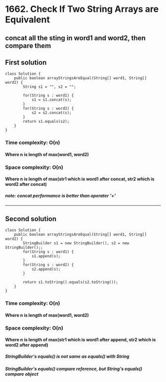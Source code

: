# 1662. Check If Two String Arrays are Equivalent
## concat all the sting in word1 and word2, then compare them
## First solution
```
class Solution {
    public boolean arrayStringsAreEqual(String[] word1, String[] word2) {
        String s1 = "", s2 = "";
		
		for(String s : word1) {
			s1 = s1.concat(s);
		}
		for(String s : word2) {
			s2 = s2.concat(s);
		}
        return s1.equals(s2);
    }
}
```

### Time complexity: O(n)
#### Where n is length of max(word1, word2)
### Space complexity: O(n)
#### Where n is length of max(str1 which is word1 after concat, str2 which is word2 after concat)
##### note: concat performance is better than operater '+'
---
## Second solution
```
class Solution {
    public boolean arrayStringsAreEqual(String[] word1, String[] word2) {
        StringBuilder s1 = new StringBuilder(), s2 = new StringBuilder();;
		for(String s : word1) {
			s1.append(s);
		}
		for(String s : word2) {
			s2.append(s);
		}
		
        return s1.toString().equals(s2.toString());
    }
}
```
### Time complexity: O(n)
#### Where n is length of max(word1, word2)
### Space complexity: O(n)
#### Where n is length of max(str1 which is word1 after append, str2 which is word2 after append)
##### StringBuilder's equals() is not same as equals() with String
##### StringBuilder's equals() compare reference, but String's equals() compare object 